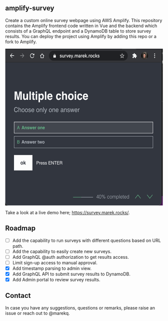 amplify-survey
--------------

Create a custom online survey webpage using AWS Amplify. This repository contains the Amplify frontend code written in Vue and the backend which consists of a GraphQL endpoint and a DynamoDB table to store survey results. You can deploy the project using Amplify by adding this repo or a fork to Amplify. 


<img align = "center" src = "./docs/website.png" height = "500px">


Take a look at a live demo here; https://survey.marek.rocks/. 


Roadmap
-------

- [ ] Add the capability to run surveys with different questions based on URL path.
- [ ] Add the capability to easily create new surveys.
- [ ] Add GraphQL @auth authorization to get results access.
- [ ] Limit sign-up access to manual approval. 
- [X] Add timestamp parsing to admin view. 
- [X] Add GraphQL API to submit survey results to DynamoDB. 
- [X] Add Admin portal to review survey results. 

Contact
-------

In case you have any suggestions, questions or remarks, please raise an issue or reach out to @marekq.
